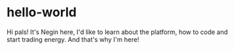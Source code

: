 # hello-world
Hi pals!
It's Negin here, I'd like to learn about the platform, how to code and start trading energy. 
And that's why I'm here!
